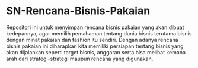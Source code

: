 # SN-Rencana-Bisnis-Pakaian
Repositori ini untuk menyimpan rencana bisnis pakaian yang akan dibuat kedepannya, agar memilih pemahaman tentang dunia bisnis terutama bisnis dengan minat pakaian dan fashion itu sendiri.
Dengan adanya rencana bisnis pakaian ini diharapkan kita memiliki persiapan tentang bisnis yang akan dijalankan seperti target bisnis, anggaran serta bisa melihat kemana arah dari strategi-strategi maupun rencana yang digunakan.
